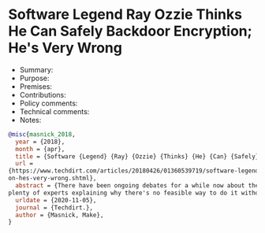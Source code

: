 # Software Legend Ray Ozzie Thinks He Can Safely Backdoor Encryption; He's Very Wrong

- Summary:
- Purpose:
- Premises:
- Contributions:
- Policy comments:
- Technical comments:
- Notes:

```bib
@misc{masnick_2018,
  year = {2018},
  month = {apr},
  title = {Software {Legend} {Ray} {Ozzie} {Thinks} {He} {Can} {Safely} {Backdoor} {Encryption}; {He}'s {Very} {Wrong}},
  url =
{https://www.techdirt.com/articles/20180426/01360539719/software-legend-ray-ozzie-thinks-he-can-safely-backdoor-encrypti
on-hes-very-wrong.shtml},
  abstract = {There have been ongoing debates for a while now about the stupidity of backdooring encryption, with
plenty of experts explaining why there's no feasible way to do it without causing all sorts of serious consequences.},
  urldate = {2020-11-05},
  journal = {Techdirt.},
  author = {Masnick, Make},
}
```
